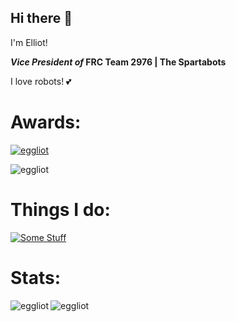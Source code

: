 ## Hi there 👋

I'm Elliot!

**_Vice President of_ FRC Team 2976 | The Spartabots**

I love robots! 💕

# Awards:
<p align="left"> <a href="https://github.com/eggliot"><img src="https://github-profile-trophy.vercel.app/?username=eggliot&theme=discord" alt="eggliot" /></a> </p>
<p align="left"> <img src="https://komarev.com/ghpvc/?username=eggliot&color=blueviolet" alt="eggliot" /> </p>

 
# Things I do:

[![Some Stuff](https://skillicons.dev/icons?i=ai,arduino,arch,bash,blender,git,github,idea,java,linux,npm,ps,py,react,ubuntu,vscode&theme=dark)](https://github.com/eggliot)

# Stats:
<p><img align="left" src="https://github-readme-stats.vercel.app/api?username=eggliot&show_icons=true&locale=en&theme=dark" alt="eggliot" /></p>
<p><img align="left" src="https://github-readme-streak-stats.herokuapp.com/?user=eggliot&theme=dark" alt="eggliot" /></p>
